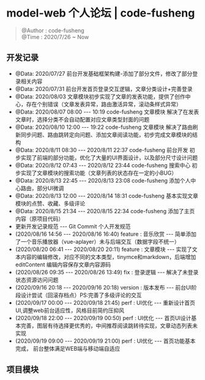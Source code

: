 # model-web 个人论坛 | code-fusheng

> @Author : code-fusheng</br>
> @Time : 2020/7/26 ~ Now

## 开发记录

* @Data: 2020/07/27 前台开发基础框架构建-添加了部分文件，修改了部分登录相关内容
* @Data: 2020/07/31 前台开发首页登录交互逻辑，文章分类设计+完善登录
* @Data: 2020/08/03 文章模块初步实现了文章的发表功能，提供了创作中心，存在个别错误（文章发表异常，路由激活异常，滚动条样式异常）
* @Data: 2020/08/07 08:00 --- 10:19 code-fusheng 文章模块 解决了在发表文章时，选择分类不会自动配置对应文章类型封面的问题
* @Data: 2020/08/10 12:00 --- 19:22 code-fusheng 文章模块 解决了路由刷新同步问题、路由跳转定向问题、添加文章阅读功能，初步完成文章模块的结构 
* @Data: 2020/8/11 08:30 --- 2020/8/11 22:37 code-fusheng 前台开发 初步实现了前端的部分功能，优化了大量的UI界面设计，以及部分尺寸设计问题
* @Data: 2020/8/12 07:43 --- 2020/8/12 23:44 code-fusheng 搜索中心 初步实现了文章模块的搜索功能（文章列表的状态存在一定的小BUG）
* @Data: 2020/8/13 22:45 --- 2020/8/13 23:08 code-fusheng 添加个人中心路由，部分UI微调
* @Data: 2020/8/13 12:00 --- 2020/8/14 18:31 code-fusheng 基本实现文章模块的点赞、收藏、多级评论
* @Data: 2020/8/15 21:34 --- 2020/8/15 22:34 code-fusheng 添加了主页内容（原项目代码）
* 更新开发记录规范 --- Git Commit 个人开发规范
* (2020/08/16 14:56 --- 2020/08/16 16:40) feature : 音乐欣赏 --- 简单添加了一个音乐播放器（vue-aplayer）未与后端交互（数据字段不统一）
* (2020/08/20 06:41 --- 2020/08/20 20:11) feature : 文章模块 --- 实现了文本内容的编辑修改，对应不同的文本类型，tinymce和markdown，后端增加 editContent 编辑内容保存文章内容源码
* (2020/08/26 09:35 --- 2020/08/26 13:49) fix : 登录逻辑 --- 解决了未登录状态资源访问问题
* (2020/09/16 20:18 --- 2020/09/16 20:18) version : 版本发布 --- 前台UI阶段设计尝试（回滚存档点）PS:完善了多级评论的交互
* (2020/09/17 00:00 --- 2020/09/18 21:45) perf : UI优化 --- 重新设计首页UI,调整web前台适应性，风格目前简约压抑风
* (2020/09/18 22:00 --- 2020/09/19 00:50) perf : UI优化 --- 首页UI设计基本完善，图层有待选择更优秀的，中间推荐阅读跳转待实现，文章动态列表未实现
* (2020/09/19 09:00 --- 2020/09/19 21:00) perf : UI优化 --- 首页功能基本完成， 前台整体满足WEB端与移动端自适应

## 项目模块
